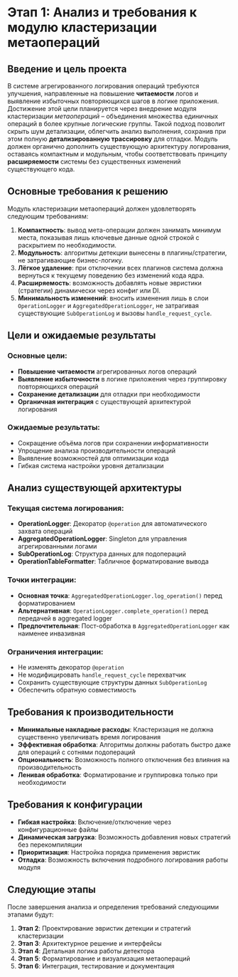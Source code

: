 # Этап 1: Анализ и требования к модулю кластеризации метаопераций

## Введение и цель проекта

В системе агрегированного логирования операций требуются улучшения, направленные на повышение **читаемости** логов и выявление избыточных повторяющихся шагов в логике приложения. Достижение этой цели планируется через внедрение модуля кластеризации *метаопераций* – объединения множества единичных операций в более крупные логические группы. Такой подход позволит скрыть шум детализации, облегчить анализ выполнения, сохранив при этом полную **детализированную трассировку** для отладки. Модуль должен органично дополнить существующую архитектуру логирования, оставаясь компактным и модульным, чтобы соответствовать принципу **расширяемости** системы без существенных изменений существующего кода.

## Основные требования к решению

Модуль кластеризации метаопераций должен удовлетворять следующим требованиям:

1. **Компактность**: вывод мета-операции должен занимать минимум места, показывая лишь ключевые данные одной строкой с раскрытием по необходимости.
2. **Модульность**: алгоритмы детекции вынесены в плагины/стратегии, не затрагивающие бизнес-логику.
3. **Лёгкое удаление**: при отключении всех плагинов система должна вернуться к текущему поведению без изменений кода ядра.
4. **Расширяемость**: возможность добавлять новые эвристики (стратегии) динамически через конфиг или DI.
5. **Минимальность изменений**: вносить изменения лишь в слои `OperationLogger` и `AggregatedOperationLogger`, не затрагивая существующие `SubOperationLog` и вызовы `handle_request_cycle`.

## Цели и ожидаемые результаты

### Основные цели:
- **Повышение читаемости** агрегированных логов операций
- **Выявление избыточности** в логике приложения через группировку повторяющихся операций
- **Сохранение детализации** для отладки при необходимости
- **Органичная интеграция** с существующей архитектурой логирования

### Ожидаемые результаты:
- Сокращение объёма логов при сохранении информативности
- Упрощение анализа производительности операций
- Выявление возможностей для оптимизации кода
- Гибкая система настройки уровня детализации

## Анализ существующей архитектуры

### Текущая система логирования:
- **OperationLogger**: Декоратор `@operation` для автоматического захвата операций
- **AggregatedOperationLogger**: Singleton для управления агрегированными логами
- **SubOperationLog**: Структура данных для подопераций
- **OperationTableFormatter**: Табличное форматирование вывода

### Точки интеграции:
- **Основная точка**: `AggregatedOperationLogger.log_operation()` перед форматированием
- **Альтернативная**: `OperationLogger.complete_operation()` перед передачей в aggregated logger
- **Предпочтительная**: Пост-обработка в `AggregatedOperationLogger` как наименее инвазивная

### Ограничения интеграции:
- Не изменять декоратор `@operation`
- Не модифицировать `handle_request_cycle` перехватчик
- Сохранить существующие структуры данных `SubOperationLog`
- Обеспечить обратную совместимость

## Требования к производительности

- **Минимальные накладные расходы**: Кластеризация не должна существенно увеличивать время логирования
- **Эффективная обработка**: Алгоритмы должны работать быстро даже для операций с сотнями подопераций
- **Опциональность**: Возможность полного отключения без влияния на производительность
- **Ленивая обработка**: Форматирование и группировка только при необходимости

## Требования к конфигурации

- **Гибкая настройка**: Включение/отключение через конфигурационные файлы
- **Динамическая загрузка**: Возможность добавления новых стратегий без перекомпиляции
- **Приоритизация**: Настройка порядка применения эвристик
- **Отладка**: Возможность включения подробного логирования работы модуля

## Следующие этапы

После завершения анализа и определения требований следующими этапами будут:

1. **Этап 2**: Проектирование эвристик детекции и стратегий кластеризации
2. **Этап 3**: Архитектурное решение и интерфейсы
3. **Этап 4**: Детальная логика работы детектора
4. **Этап 5**: Форматирование и визуализация метаопераций
5. **Этап 6**: Интеграция, тестирование и документация
